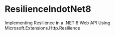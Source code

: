 # ResilienceIndotNet8
Implementing Resilience in a .NET 8 Web API Using Microsoft.Extensions.Http.Resilience
